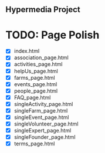 ## Hypermedia Project

# TODO: Page Polish
- [x] index.html
- [x] association_page.html
- [x] activities_page.html
- [x] helpUs_page.html
- [x] farms_page.html
- [x] events_page.html
- [x] people_page.html
- [x] FAQ_page.html                 
- [x] singleActivity_page.html
- [x] singleFarm_page.html
- [x] singleEvent_page.html
- [x] singleVolunteer_page.html 
- [x] singleExpert_page.html
- [x] singleFounder_page.html 
- [x] terms_page.html
